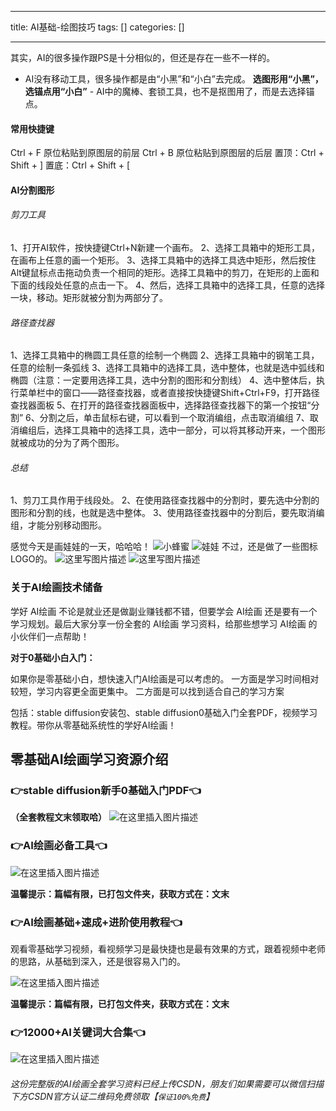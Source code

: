 
--- 
title:  AI基础-绘图技巧 
tags: []
categories: [] 

---
其实，AI的很多操作跟PS是十分相似的，但还是存在一些不一样的。
-  AI没有移动工具，很多操作都是由“小黑”和“小白”去完成。 **选图形用“小黑”，选锚点用“小白”** -  AI中的魔棒、套锁工具，也不是抠图用了，而是去选择锚点。 
#### 常用快捷键

Ctrl + F 原位粘贴到原图层的前层 Ctrl + B 原位粘贴到原图层的后层 置顶：Ctrl + Shift + ] 置底：Ctrl + Shift + [

#### AI分割图形

###### 剪刀工具

1、打开AI软件，按快捷键Ctrl+N新建一个画布。 2、选择工具箱中的矩形工具，在画布上任意的画一个矩形。 3、选择工具箱中的选择工具选中矩形，然后按住Alt键鼠标点击拖动负责一个相同的矩形。选择工具箱中的剪刀，在矩形的上面和下面的线段处任意的点击一下。 4、然后，选择工具箱中的选择工具，任意的选择一块，移动。矩形就被分割为两部分了。

###### 路径查找器

1、选择工具箱中的椭圆工具任意的绘制一个椭圆 2、选择工具箱中的钢笔工具，任意的绘制一条弧线 3、选择工具箱中的选择工具，选中整体，也就是选中弧线和椭圆（注意：一定要用选择工具，选中分割的图形和分割线） 4、选中整体后，执行菜单栏中的窗口——路径查找器，或者直接按快捷键Shift+Ctrl+F9，打开路径查找器面板 5、在打开的路径查找器面板中，选择路径查找器下的第一个按钮“分割” 6、分割之后，单击鼠标右键，可以看到一个取消编组，点击取消编组 7、取消编组后，选择工具箱中的选择工具，选中一部分，可以将其移动开来，一个图形就被成功的分为了两个图形。

###### 总结

1、剪刀工具作用于线段处。 2、在使用路径查找器中的分割时，要先选中分割的图形和分割的线，也就是选中整体。 3、使用路径查找器中的分割后，要先取消编组，才能分别移动图形。

感觉今天是画娃娃的一天，哈哈哈！ <img src="https://img-blog.csdn.net/20180115174138993?watermark/2/text/aHR0cDovL2Jsb2cuY3Nkbi5uZXQveHVhbmVyMTk5Ng==/font/5a6L5L2T/fontsize/400/fill/I0JBQkFCMA==/dissolve/70/gravity/SouthEast" alt="小蜂蜜"> <img src="https://img-blog.csdn.net/20180115174209605?watermark/2/text/aHR0cDovL2Jsb2cuY3Nkbi5uZXQveHVhbmVyMTk5Ng==/font/5a6L5L2T/fontsize/400/fill/I0JBQkFCMA==/dissolve/70/gravity/SouthEast" alt="娃娃"> 不过，还是做了一些图标LOGO的。 <img src="https://img-blog.csdn.net/20180115220719552?watermark/2/text/aHR0cDovL2Jsb2cuY3Nkbi5uZXQveHVhbmVyMTk5Ng==/font/5a6L5L2T/fontsize/400/fill/I0JBQkFCMA==/dissolve/70/gravity/SouthEast" alt="这里写图片描述"> <img src="https://img-blog.csdn.net/20180115220730974?watermark/2/text/aHR0cDovL2Jsb2cuY3Nkbi5uZXQveHVhbmVyMTk5Ng==/font/5a6L5L2T/fontsize/400/fill/I0JBQkFCMA==/dissolve/70/gravity/SouthEast" alt="这里写图片描述">

### 关于AI绘画技术储备

学好 AI绘画 不论是就业还是做副业赚钱都不错，但要学会 AI绘画 还是要有一个学习规划。最后大家分享一份全套的 AI绘画 学习资料，给那些想学习 AI绘画 的小伙伴们一点帮助！

**对于0基础小白入门：**

>  
 如果你是零基础小白，想快速入门AI绘画是可以考虑的。 
 一方面是学习时间相对较短，学习内容更全面更集中。 二方面是可以找到适合自己的学习方案 


包括：stable diffusion安装包、stable diffusion0基础入门全套PDF，视频学习教程。带你从零基础系统性的学好AI绘画！

## 零基础AI绘画学习资源介绍

### 👉stable diffusion新手0基础入门PDF👈

**（全套教程文末领取哈）** <img src="https://img-blog.csdnimg.cn/ee8dcced56ce476abbeac37e704ebbc4.jpeg#pic_center" alt="在这里插入图片描述">

### 👉AI绘画必备工具👈

<img src="https://img-blog.csdnimg.cn/cdd8178a62404948afd8f7e4f72c3eb3.jpeg#pic_center" alt="在这里插入图片描述">

**温馨提示：篇幅有限，已打包文件夹，获取方式在：文末**

### 👉AI绘画基础+速成+进阶使用教程👈

观看零基础学习视频，看视频学习是最快捷也是最有效果的方式，跟着视频中老师的思路，从基础到深入，还是很容易入门的。

<img src="https://img-blog.csdnimg.cn/ce716fefc701482b9628d7e189e4c63e.png#pic_center" alt="在这里插入图片描述">

**温馨提示：篇幅有限，已打包文件夹，获取方式在：文末**

### 👉12000+AI关键词大合集👈

<img src="https://img-blog.csdnimg.cn/73b119bbe3d0463b841dc2dfae8273b2.png#pic_center" alt="在这里插入图片描述">

###### 这份完整版的AI绘画全套学习资料已经上传CSDN，朋友们如果需要可以微信扫描下方CSDN官方认证二维码免费领取【`保证100%免费`】
